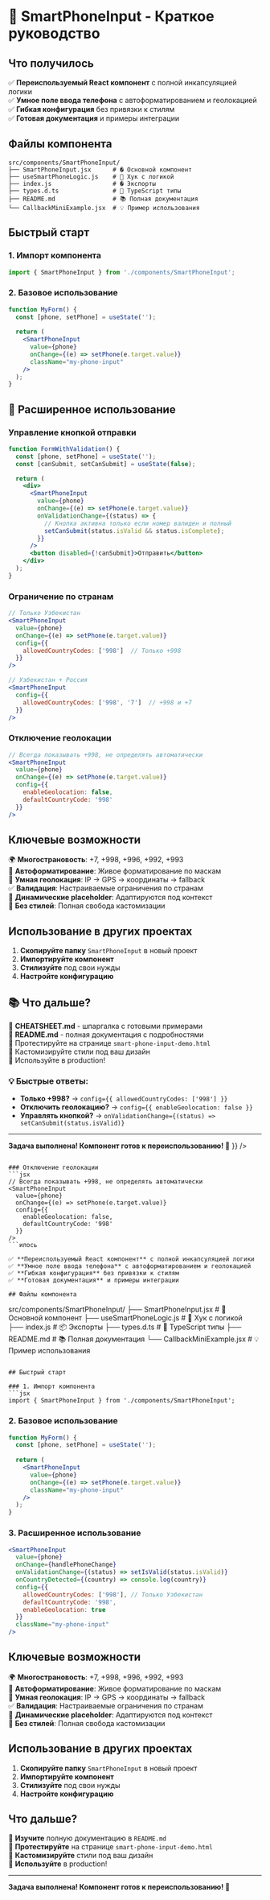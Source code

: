 # 🚀 SmartPhoneInput - Краткое руководство

## Что получилось

✅ **Переиспользуемый React компонент** с полной инкапсуляцией логики  
✅ **Умное поле ввода телефона** с автоформатированием и геолокацией  
✅ **Гибкая конфигурация** без привязки к стилям  
✅ **Готовая документация** и примеры интеграции  

## Файлы компонента

```
src/components/SmartPhoneInput/
├── SmartPhoneInput.jsx      # � Основной компонент
├── useSmartPhoneLogic.js    # 🧠 Хук с логикой  
├── index.js                 # � Экспорты
├── types.d.ts               # 📝 TypeScript типы
├── README.md                # 📚 Полная документация
└── CallbackMiniExample.jsx  # 💡 Пример использования
```

## Быстрый старт

### 1. Импорт компонента
```jsx
import { SmartPhoneInput } from './components/SmartPhoneInput';
```

### 2. Базовое использование
```jsx
function MyForm() {
  const [phone, setPhone] = useState('');
  
  return (
    <SmartPhoneInput
      value={phone}
      onChange={(e) => setPhone(e.target.value)}
      className="my-phone-input"
    />
  );
}
```

## 🔧 Расширенное использование

### Управление кнопкой отправки
```jsx
function FormWithValidation() {
  const [phone, setPhone] = useState('');
  const [canSubmit, setCanSubmit] = useState(false);

  return (
    <div>
      <SmartPhoneInput
        value={phone}
        onChange={(e) => setPhone(e.target.value)}
        onValidationChange={(status) => {
          // Кнопка активна только если номер валиден и полный
          setCanSubmit(status.isValid && status.isComplete);
        }}
      />
      <button disabled={!canSubmit}>Отправить</button>
    </div>
  );
}
```

### Ограничение по странам
```jsx
// Только Узбекистан
<SmartPhoneInput
  value={phone}
  onChange={(e) => setPhone(e.target.value)}
  config={{
    allowedCountryCodes: ['998']  // Только +998
  }}
/>

// Узбекистан + Россия
<SmartPhoneInput
  config={{
    allowedCountryCodes: ['998', '7']  // +998 и +7
  }}
/>
```

### Отключение геолокации
```jsx
// Всегда показывать +998, не определять автоматически
<SmartPhoneInput
  value={phone}
  onChange={(e) => setPhone(e.target.value)}
  config={{
    enableGeolocation: false,
    defaultCountryCode: '998'
  }}
/>
```

## Ключевые возможности

🌍 **Многострановость**: +7, +998, +996, +992, +993  
🎯 **Автоформатирование**: Живое форматирование по маскам  
📍 **Умная геолокация**: IP → GPS → координаты → fallback  
✅ **Валидация**: Настраиваемые ограничения по странам  
🔄 **Динамические placeholder**: Адаптируются под контекст  
🎨 **Без стилей**: Полная свобода кастомизации  

## Использование в других проектах

1. **Скопируйте папку** `SmartPhoneInput` в новый проект
2. **Импортируйте компонент** 
3. **Стилизуйте** под свои нужды
4. **Настройте конфигурацию**

## 📚 Что дальше?

📝 **CHEATSHEET.md** - шпаргалка с готовыми примерами  
📖 **README.md** - полная документация с подробностями  
🔧 Протестируйте на странице `smart-phone-input-demo.html`  
🎨 Кастомизируйте стили под ваш дизайн  
🚀 Используйте в production!  

### 💡 Быстрые ответы:
- **Только +998?** → `config={{ allowedCountryCodes: ['998'] }}`
- **Отключить геолокацию?** → `config={{ enableGeolocation: false }}`
- **Управлять кнопкой?** → `onValidationChange={(status) => setCanSubmit(status.isValid)}`

---
**Задача выполнена! Компонент готов к переиспользованию! 🎉**
  }}
/>
```

### Отключение геолокации
```jsx
// Всегда показывать +998, не определять автоматически
<SmartPhoneInput
  value={phone}
  onChange={(e) => setPhone(e.target.value)}
  config={{
    enableGeolocation: false,
    defaultCountryCode: '998'
  }}
/>
```илось

✅ **Переиспользуемый React компонент** с полной инкапсуляцией логики  
✅ **Умное поле ввода телефона** с автоформатированием и геолокацией  
✅ **Гибкая конфигурация** без привязки к стилям  
✅ **Готовая документация** и примеры интеграции  

## Файлы компонента

```
src/components/SmartPhoneInput/
├── SmartPhoneInput.jsx       # 🎯 Основной компонент
├── useSmartPhoneLogic.js     # 🧠 Хук с логикой  
├── index.js                  # 📦 Экспорты
├── types.d.ts               # 📝 TypeScript типы
├── README.md                # 📚 Полная документация
└── CallbackMiniExample.jsx  # 💡 Пример использования
```

## Быстрый старт

### 1. Импорт компонента
```jsx
import { SmartPhoneInput } from './components/SmartPhoneInput';
```

### 2. Базовое использование
```jsx
function MyForm() {
  const [phone, setPhone] = useState('');
  
  return (
    <SmartPhoneInput
      value={phone}
      onChange={(e) => setPhone(e.target.value)}
      className="my-phone-input"
    />
  );
}
```

### 3. Расширенное использование
```jsx
<SmartPhoneInput
  value={phone}
  onChange={handlePhoneChange}
  onValidationChange={(status) => setIsValid(status.isValid)}
  onCountryDetected={(country) => console.log(country)}
  config={{
    allowedCountryCodes: ['998'], // Только Узбекистан
    defaultCountryCode: '998',
    enableGeolocation: true
  }}
  className="my-phone-input"
/>
```

## Ключевые возможности

🌍 **Многострановость**: +7, +998, +996, +992, +993  
🎯 **Автоформатирование**: Живое форматирование по маскам  
📍 **Умная геолокация**: IP → GPS → координаты → fallback  
✅ **Валидация**: Настраиваемые ограничения по странам  
🔄 **Динамические placeholder**: Адаптируются под контекст  
🎨 **Без стилей**: Полная свобода кастомизации  

## Использование в других проектах

1. **Скопируйте папку** `SmartPhoneInput` в новый проект
2. **Импортируйте компонент** 
3. **Стилизуйте** под свои нужды
4. **Настройте конфигурацию**

## Что дальше?

📖 **Изучите** полную документацию в `README.md`  
🔧 **Протестируйте** на странице `smart-phone-input-demo.html`  
🎨 **Кастомизируйте** стили под ваш дизайн  
🚀 **Используйте** в production!  

---
**Задача выполнена! Компонент готов к переиспользованию! 🎉**
